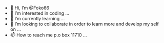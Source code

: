 - 👋 Hi, I’m @Foko66
- 👀 I’m interested in coding ...
- 🌱 I’m currently learning ...
- 💞️ I’m looking to collaborate in order to learn more and develop my self on ...
- 📫 How to reach me p.o box 11710 ...

<!---
Foko66/Foko66 is a ✨ special ✨ repository because its `README.md` (this file) appears on your GitHub profile.
You can click the Preview link to take a look at your changes.
--->
